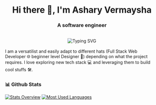 <h1 align="center">Hi there 👋, I'm Ashary Vermaysha</h1>
<h3 align="center">A software engineer</h3>
<br/>
<div align="center">
  <img src="https://readme-typing-svg.demolab.com?font=Satisfy&size=35&pause=1000&color=51C2F7&width=435&lines=Hello+There%2C+I'm+Ashary+Vermaysha;I'm+a+Full+Stack+Developer" alt="Typing SVG" />
</div>


<br>
I am a versatilist and easily adapt to different hats (Full Stack Web Developer 🌐 beginner level Designer 🎨) depending on what the project requires. I love exploring new tech stack 💻 and leveraging them to build cool stuffs 🛠️.

### 📊 Github Stats
<a href="https://github.com/vermaysha"><img src="https://github-readme-stats.vercel.app/api?username=vermaysha&hide=contribs&show_icons=true&theme=transparent&include_all_commits=true&count_private=true&line_height=24&show_owner=true" alt="Stats Overview"/></a>
<a href="https://github.com/vermaysha"><img src="https://github-readme-stats.vercel.app/api/top-langs/?username=vermaysha&layout=compact&exclude_repo=ecommerce,mahasiswa-crud,pvj,TugasTokoJAVA,qrcode,AplikasiKasir,ROR-Simple-CRUD,2048-game-with-js,toko-buku,ecommerce-pkk,lsp-laundry,lelang,lumen-auth-example,chat,point-of-sales,portfolio,work-order,perpustakaan_java" alt="Most Used Languages"/></a>

<br>

<!--
**vermaysha/vermaysha** is a ✨ _special_ ✨ repository because its `README.md` (this file) appears on your GitHub profile.

Here are some ideas to get you started:

- 🔭 I’m currently working on ...
- 🌱 I’m currently learning ...
- 👯 I’m looking to collaborate on ...
- 🤔 I’m looking for help with ...
- 💬 Ask me about ...
- 📫 How to reach me: ...
- 😄 Pronouns: ...
- ⚡ Fun fact: ...
-->
